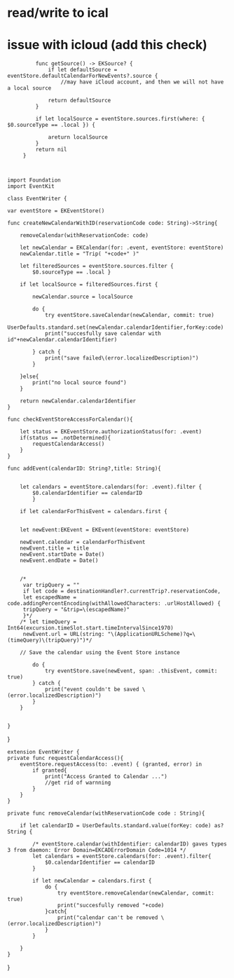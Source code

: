 # read/write to ical 
 


# issue with icloud (add this check)


             func getSource() -> EKSource? {
                 if let defaultSource = eventStore.defaultCalendarForNewEvents?.source {
                     //may have iCloud account, and then we will not have a local source
          
                 return defaultSource
             }

             if let localSource = eventStore.sources.first(where: { $0.sourceType == .local }) {
           
                 areturn localSource
             }
             return nil
         }



    import Foundation
    import EventKit

    class EventWriter {
    
    var eventStore = EKEventStore()

    func createNewCalendarWithID(reservationCode code: String)->String{
        
        removeCalendar(withReservationCode: code)
        
        let newCalendar = EKCalendar(for: .event, eventStore: eventStore)
        newCalendar.title = "Trip( "+code+" )"
        
        let filteredSources = eventStore.sources.filter {
            $0.sourceType == .local }
        
        if let localSource = filteredSources.first {
            
            newCalendar.source = localSource
            
            do {
                try eventStore.saveCalendar(newCalendar, commit: true)
                UserDefaults.standard.set(newCalendar.calendarIdentifier,forKey:code)
                print("succesfully save calendar with id"+newCalendar.calendarIdentifier)
                
            } catch {
                print("save failed\(error.localizedDescription)")
            }
            
        }else{
            print("no local source found")
        }
        
        return newCalendar.calendarIdentifier
    }
    
    func checkEventStoreAccessForCalendar(){
        
        let status = EKEventStore.authorizationStatus(for: .event)
        if(status == .notDetermined){
            requestCalendarAccess()
        }
    }
    
    func addEvent(calendarID: String?,title: String){
        

        let calendars = eventStore.calendars(for: .event).filter {
            $0.calendarIdentifier == calendarID
            }
        
        if let calendarForThisEvent = calendars.first {
        
        
        let newEvent:EKEvent = EKEvent(eventStore: eventStore)
        
        newEvent.calendar = calendarForThisEvent
        newEvent.title = title
        newEvent.startDate = Date()
        newEvent.endDate = Date()
            
        
        /*
         var tripQuery = ""
         if let code = destinationHandler?.currentTrip?.reservationCode,
         let escapedName = code.addingPercentEncoding(withAllowedCharacters: .urlHostAllowed) {
         tripQuery = "&trip=\(escapedName)"
         }*/
        /* let timeQuery = Int64(excursion.timeSlot.start.timeIntervalSince1970)
         newEvent.url = URL(string: "\(ApplicationURLScheme)?q=\(timeQuery)\(tripQuery)")*/
        
        // Save the calendar using the Event Store instance
        
            do {
                try eventStore.save(newEvent, span: .thisEvent, commit: true)
            } catch {
                print("event couldn't be saved \(error.localizedDescription)")
            }
        }
  
        
    }

}

    extension EventWriter {
    private func requestCalendarAccess(){
        eventStore.requestAccess(to: .event) { (granted, error) in
            if granted{
                print("Access Granted to Calendar ...")
                //get rid of warnning
            }
        }
    }
    
    private func removeCalendar(withReservationCode code : String){
        
        if let calendarID = UserDefaults.standard.value(forKey: code) as? String {
            
            /* eventStore.calendar(withIdentifier: calendarID) gaves types 3 from daemon: Error Domain=EKCADErrorDomain Code=1014 */
            let calendars = eventStore.calendars(for: .event).filter{
                $0.calendarIdentifier == calendarID
            }
            
            if let newCalendar = calendars.first {
                do {
                    try eventStore.removeCalendar(newCalendar, commit: true)
                    print("succesfully removed "+code)
                }catch{
                    print("calendar can't be removed \(error.localizedDescription)")
                }
            }
            
        }
    }
    
}
